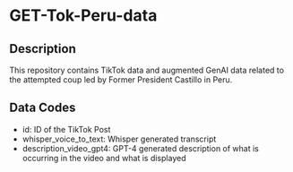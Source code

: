 # GET-Tok-Peru-data

## Description
This repository contains TikTok data and augmented GenAI data related to the attempted coup led by Former President Castillo in Peru. 

## Data Codes 
- id: ID of the TikTok Post 
- whisper_voice_to_text: Whisper generated transcript
- description_video_gpt4: GPT-4 generated description of what is occurring in the video and what is displayed